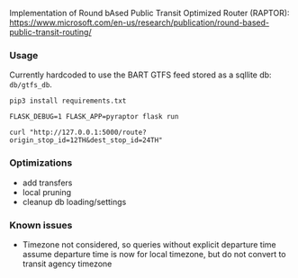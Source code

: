 Implementation of Round bAsed Public Transit Optimized Router (RAPTOR): https://www.microsoft.com/en-us/research/publication/round-based-public-transit-routing/

### Usage

Currently hardcoded to use the BART GTFS feed stored as a sqllite db:  `db/gtfs_db`.

```
pip3 install requirements.txt

FLASK_DEBUG=1 FLASK_APP=pyraptor flask run

curl "http://127.0.0.1:5000/route?origin_stop_id=12TH&dest_stop_id=24TH"
```

### Optimizations

- add transfers
- local pruning
- cleanup db loading/settings

### Known issues

- Timezone not considered, so queries without explicit departure time assume departure time is now for local timezone, but do not convert to transit agency timezone

